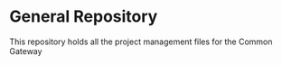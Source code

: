 # General Repository

This repository holds all the project management files for the Common Gateway
